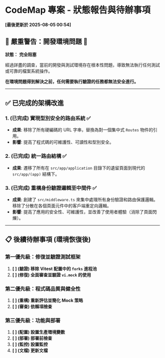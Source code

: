# CodeMap 專案 - 狀態報告與待辦事項

**[最後更新於 2025-08-05 00:54]**

## 🚨 **嚴重警告：開發環境問題** 🚨

**狀態：** **完全阻塞**

經過詳盡的調查，當前的開發與測試環境存在根本性問題，導致無法執行任何測試或可靠的檔案系統操作。

**在環境問題得到解決之前，任何需要執行驗證的任務都無法安全進行。**

---

## ✅ 已完成的架構改進

### **1. (已完成) 實現型別安全的路由系統** ✅
-   **成果**: 移除了所有硬編碼的 URL 字串，替換為對一個集中式 `Routes` 物件的引用。
-   **影響**: 提高了程式碼的可維護性、可讀性和型別安全。

### **2. (已完成) 統一路由結構** ✅
-   **成果**: 遷移了所有在 `src/app/application` 目錄下的遺留頁面到現代的 `src/app/(app)` 結構下。

### **3. (已完成) 重構身份驗證邏輯至中間件** ✅
-   **成果**: 創建了 `src/middleware.ts` 來集中處理所有身份驗證和路由保護邏輯。移除了分散在各個頁面元件中的客戶端重定向邏輯。
-   **影響**: 提高了應用的安全性、可維護性，並改善了使用者體驗（消除了頁面閃爍）。

---

## 📋 後續待辦事項 (環境恢復後)

### **第一優先級：修復並驗證測試框架**

1.  **[ ] (驗證) 移除 Vitest 配置中的 `forks` 進程池**
2.  **[ ] (修復) 全面審查並驗證 `vi.mock` 的使用**

### **第二優先級：程式碼品質與健全性**

1.  **[ ] (重構) 重新評估並簡化 Mock 策略**
2.  **[ ] (審查) 依賴項檢查**

### **第三優先級：功能與部署**

1.  **[ ] (配置) 設置生產環境變數**
2.  **[ ] (部署) 部署前檢查**
3.  **[ ] (監控) 設置監控**
4.  **[ ] (文檔) 更新文檔**
